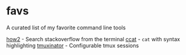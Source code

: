 # favs
A curated list of my favorite command line tools

[how2](https://github.com/santinic/how2) - Search stackoverflow from the terminal
[ccat](https://github.com/jingweno/ccat) - `cat` with syntax highlighting
[tmuxinator](https://github.com/tmuxinator/tmuxinator) - Configurable tmux sessions
